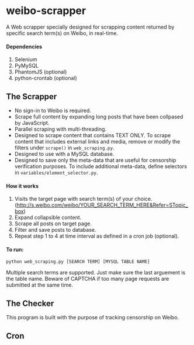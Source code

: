# weibo-scrapper
A Web scrapper specially designed for scrapping content returned by specific search term(s) on Weibo, in real-time.

#### Dependencies
1. Selenium
2. PyMySQL
3. PhantomJS (optional)
4. python-crontab (optional)

## The Scrapper

* No sign-in to Weibo is required.
* Scrape full content by expanding long posts that have been collpased by JavaScript.
* Parallel scraping with multi-threading.
* Designed to scrape content that contains TEXT ONLY. To scrape content that includes external links and media, remove or modify the filters under `scrape()` in `web_scraping.py`.
* Designed to use with a MySQL database.
* Designed to save only the meta-data that are useful for censorship verification purposes. To include additional meta-data, define selectors in `variables/element_selector.py`.

#### How it works
1. Visits the target page with search term(s) of your choice. (http://s.weibo.com/weibo/YOUR_SEARCH_TERM_HERE&Refer=STopic_box)
2. Expand collapsible content.
3. Scrape all posts on target page.
4. Filter and save posts to database.
5. Repeat step 1 to 4 at time interval as defined in a cron job (optional).

#### To run:
`python web_scraping.py [SEARCH TERM] [MYSQL TABLE NAME]`

Multiple search terms are supported. Just make sure the last arguement is the table name.
Beware of CAPTCHA if too many page requests are submitted at the same time.

## The Checker

This program is built with the purpose of tracking censorship on Weibo. 

## Cron



